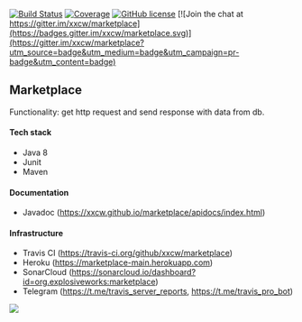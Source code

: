 [![Build Status](https://travis-ci.org/xxcw/marketplace.svg?branch=master)](https://travis-ci.org/xxcw/marketplace)
[![Coverage](https://sonarcloud.io/api/project_badges/measure?project=org.explosiveworks%3Amarketplace&metric=coverage)](https://sonarcloud.io/dashboard?id=org.explosiveworks%3Amarketplace)
[![GitHub license](https://img.shields.io/github/license/mashape/apistatus.svg)](https://github.com/xxcw/marketplace/blob/master/LICENCE)
[![Join the chat at https://gitter.im/xxcw/marketplace](https://badges.gitter.im/xxcw/marketplace.svg)](https://gitter.im/xxcw/marketplace?utm_source=badge&utm_medium=badge&utm_campaign=pr-badge&utm_content=badge)

## Marketplace

Functionality: get http request and send response with data from db.

#### Tech stack
- Java 8
- Junit
- Maven

#### Documentation
- Javadoc (https://xxcw.github.io/marketplace/apidocs/index.html)
#### Infrastructure
- Travis CI (https://travis-ci.org/github/xxcw/marketplace)
- Heroku (https://marketplace-main.herokuapp.com)
- SonarCloud (https://sonarcloud.io/dashboard?id=org.explosiveworks:marketplace)
- Telegram (https://t.me/travis_server_reports, https://t.me/travis_pro_bot)

![](https://raw.githubusercontent.com/xxcw/marketplace/master/.github/images/infrastructure.jpg)